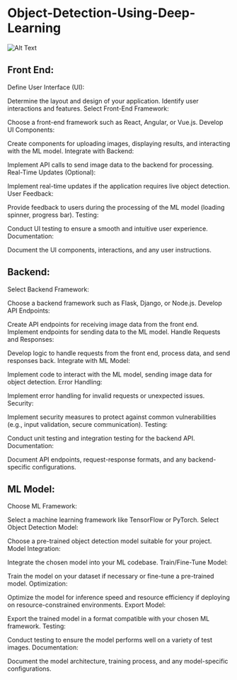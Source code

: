 # Object-Detection-Using-Deep-Learning
![Alt Text](https://miro.medium.com/v2/resize:fit:828/format:webp/1*Hz6t-tokG1niaUfmcysusw.jpeg)
## Front End:
Define User Interface (UI):

Determine the layout and design of your application.
Identify user interactions and features.
Select Front-End Framework:

Choose a front-end framework such as React, Angular, or Vue.js.
Develop UI Components:

Create components for uploading images, displaying results, and interacting with the ML model.
Integrate with Backend:

Implement API calls to send image data to the backend for processing.
Real-Time Updates (Optional):

Implement real-time updates if the application requires live object detection.
User Feedback:

Provide feedback to users during the processing of the ML model (loading spinner, progress bar).
Testing:

Conduct UI testing to ensure a smooth and intuitive user experience.
Documentation:

Document the UI components, interactions, and any user instructions.
## Backend:
Select Backend Framework:

Choose a backend framework such as Flask, Django, or Node.js.
Develop API Endpoints:

Create API endpoints for receiving image data from the front end.
Implement endpoints for sending data to the ML model.
Handle Requests and Responses:

Develop logic to handle requests from the front end, process data, and send responses back.
Integrate with ML Model:

Implement code to interact with the ML model, sending image data for object detection.
Error Handling:

Implement error handling for invalid requests or unexpected issues.
Security:

Implement security measures to protect against common vulnerabilities (e.g., input validation, secure communication).
Testing:

Conduct unit testing and integration testing for the backend API.
Documentation:

Document API endpoints, request-response formats, and any backend-specific configurations.
## ML Model:
Choose ML Framework:

Select a machine learning framework like TensorFlow or PyTorch.
Select Object Detection Model:

Choose a pre-trained object detection model suitable for your project.
Model Integration:

Integrate the chosen model into your ML codebase.
Train/Fine-Tune Model:

Train the model on your dataset if necessary or fine-tune a pre-trained model.
Optimization:

Optimize the model for inference speed and resource efficiency if deploying on resource-constrained environments.
Export Model:

Export the trained model in a format compatible with your chosen ML framework.
Testing:

Conduct testing to ensure the model performs well on a variety of test images.
Documentation:

Document the model architecture, training process, and any model-specific configurations.
